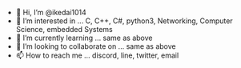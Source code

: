 - 👋 Hi, I’m @ikedai1014
- 👀 I’m interested in ... C, C++, C#, python3, Networking, Computer Science, embedded Systems
- 🌱 I’m currently learning ... same as above
- 👯 I’m looking to collaborate on ... same as above
- 📫 How to reach me ... discord, line, twitter, email
